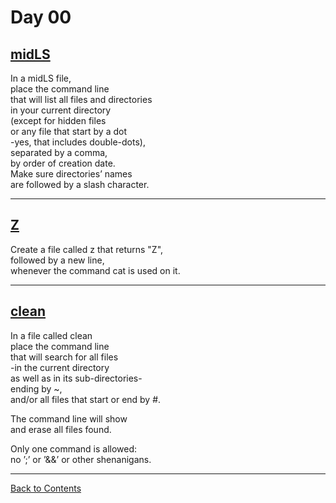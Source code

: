# Day 00

## [midLS](./midLS)

In a midLS file,  
place the command line  
that will list all files and directories  
in your current directory  
(except for hidden files  
or any file that start by a dot  
-yes, that includes double-dots),  
separated by a comma,  
by order of creation date.  
Make sure directories’ names  
are followed by a slash character.

---

## [Z](./z)

Create a file called z that returns "Z",  
followed by a new line,  
whenever the command cat is used on it.

---

## [clean](./clean)

In a file called clean  
place the command line  
that will search for all files  
-in the current directory  
as well as in its sub-directories-  
ending by ~,  
and/or all files that start or end by #.  

The command line will show  
and erase all files found.  

Only one command is allowed:  
no ’;’ or ’&&’ or other shenanigans.

---

[Back to Contents](../README.md)
